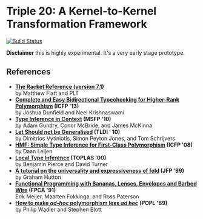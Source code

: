 # Triple 20: A Kernel-to-Kernel Transformation Framework
[![Build Status](https://travis-ci.com/stumtjener/t20-mirror.svg?branch=master)](https://travis-ci.com/stumtjener/t20-mirror)

**Disclaimer** this is highly experimental. It's a very early stage prototype.

## References
* **[The Racket Reference (version 7.1)](https://download.racket-lang.org/releases/7.1/pdf-doc/reference.pdf)**  
  by Matthew Flatt and PLT
* **[Complete and Easy Bidirectional Typechecking for Higher-Rank Polymorphism](http://doi.org/10.1145/2500365.2500582) (ICFP '13)**  
  by Joshua Dunfield and Neel Krishnaswami  
* **[Type Inference in Context](https://dl.acm.org/citation.cfm?id=1863608) (MSFP '10)**  
  by Adam Gundry, Conor McBride, and James McKinna
* **[Let Should not be Generalised](https://dl.acm.org/citation.cfm?id=1708023) (TLDI ' 10)**  
  by Dimitrios Vytiniotis, Simon Peyton Jones, and Tom Schrijvers
* **[HMF: Simple Type Inference for First-Class Polymorphism](https://dl.acm.org/citation.cfm?id=1411245) (ICFP '08)**  
  by Daan Leijen
* **[Local Type Inference](http://doi.org/10.1145/345099.345100) (TOPLAS '00)**  
  by Benjamin Pierce and  David Turner
* **[A tutorial on the universality and expressiveness of fold](https://dl.acm.org/citation.cfm?id=968579) (JFP '99)**  
  by Graham Hutton
* **[Functional Programming with Bananas, Lenses, Envelopes and Barbed Wire](https://dl.acm.org/citation.cfm?id=128035) (FPCA '91)**  
  Erik Meijer, Maarten Fokkinga, and Ross Paterson
* **[How to make *ad-hoc* polymorphism less *ad hoc*](https://dl.acm.org/citation.cfm?id=75283) (POPL '89)**  
  by Philip Wadler and Stephen Blott
